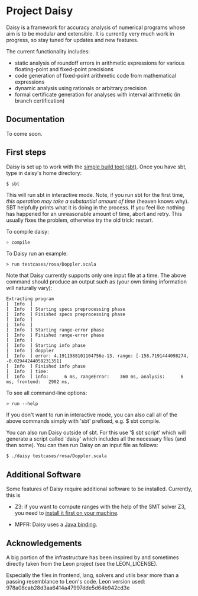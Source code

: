 # Project Daisy

Daisy is a framework for accuracy analysis of numerical programs whose aim
is to be modular and extensible. It is currently very much work in progress,
so stay tuned for updates and new features.

The current functionality includes:
- static analysis of roundoff errors in arithmetic expressions for various
  floating-point and fixed-point precisions
- code generation of fixed-point arithmetic code from mathematical expressions
- dynamic analysis using rationals or arbitrary precision
- formal certificate generation for analyses with interval arithmetic (in branch certification)

## Documentation

  To come soon.

## First steps

Daisy is set up to work with the [simple build tool (sbt)](http://www.scala-sbt.org/).
Once you have sbt, type in daisy's home directory:
```
$ sbt
```
This will run sbt in interactive mode. Note, if you run sbt for the first time,
*this operation may take a substantial amount of time* (heaven knows why). SBT helpfully
prints what it is doing in the process. If you feel like nothing has happened for an unreasonable
amount of time, abort and retry. This usually fixes the problem, otherwise try the old trick: restart.

To compile daisy:
```bash
> compile
```

To Daisy run an example:
```
> run testcases/rosa/Doppler.scala
```
Note that Daisy currently supports only one input file at a time.
The above command should produce an output such as (your own timing information will naturally vary):
```
Extracting program
[  Info  ]
[  Info  ] Starting specs preprocessing phase
[  Info  ] Finished specs preprocessing phase
[  Info  ]
[  Info  ]
[  Info  ] Starting range-error phase
[  Info  ] Finished range-error phase
[  Info  ]
[  Info  ] Starting info phase
[  Info  ] doppler
[  Info  ] error: 4.1911988101104756e-13, range: [-158.7191444098274, -0.02944244059231351]
[  Info  ] Finished info phase
[  Info  ] time:
[  Info  ] info:      6 ms, rangeError:    360 ms, analysis:      6 ms, frontend:   2902 ms,
```


To see all command-line options:
```
> run --help
```

If you don't want to run in interactive mode, you can also call all of the above
commands simply with 'sbt' prefixed, e.g. $ sbt compile.

You can also run Daisy outside of sbt. For this use '$ sbt script' which will
generate a script called 'daisy' which includes all the necessary files (and then some).
You can then run Daisy on an input file as follows:
```bash
$ ./daisy testcases/rosa/Doppler.scala
```

## Additional Software

Some features of Daisy require additional software to be installed.
Currently, this is

* Z3: if you want to compute ranges with the help of the SMT solver Z3, you need to
[install it first on your machine](https://github.com/Z3Prover/z3).

* MPFR: Daisy uses a [Java binding](https://github.com/kframework/mpfr-java).


Acknowledgements
----

A big portion of the infrastructure has been inspired by and sometimes
directly taken from the Leon project (see the LEON_LICENSE).

Especially the files in frontend, lang, solvers and utils bear more than
a passing resemblance to Leon's code.
Leon version used: 978a08cab28d3aa6414a47997dde5d64b942cd3e


